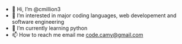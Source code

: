 - 👋 Hi, I’m @cmillion3
- 👀 I’m interested in major coding languages, web developement and software engineering
- 🌱 I’m currently learning python
- 📫 How to reach me email me code.camy@gmail.com
<!---
cmillion3/cmillion3 is a ✨ special ✨ repository because its `README.md` (this file) appears on your GitHub profile.
You can click the Preview link to take a look at your changes.
--->
